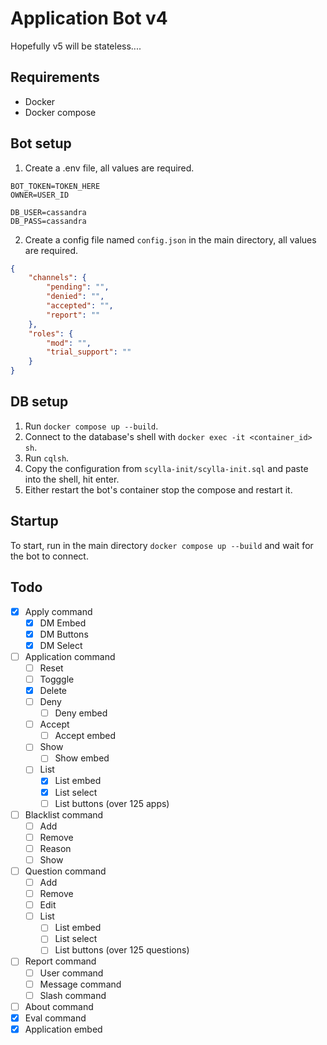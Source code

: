 # Application Bot v4
Hopefully v5 will be stateless....

## Requirements
- Docker
- Docker compose

## Bot setup
1) Create a .env file, all values are required.
```env
BOT_TOKEN=TOKEN_HERE
OWNER=USER_ID

DB_USER=cassandra
DB_PASS=cassandra
```
2) Create a config file named `config.json` in the main directory, all values are required.
```json
{
    "channels": {
        "pending": "",
        "denied": "",
        "accepted": "",
        "report": ""
    },
    "roles": {
        "mod": "",
        "trial_support": ""
    }
}
```

## DB setup
1) Run `docker compose up --build`.
2) Connect to the database's shell with `docker exec -it <container_id> sh`.
3) Run `cqlsh`.
4) Copy the configuration from `scylla-init/scylla-init.sql` and paste into the shell, hit enter.
5) Either restart the bot's container stop the compose and restart it.

## Startup
To start, run in the main directory `docker compose up --build` and wait for the bot to connect.

## Todo
- [x] Apply command
    - [x] DM Embed
    - [x] DM Buttons
    - [x] DM Select

- [ ] Application command
    - [ ] Reset
    - [ ] Togggle
    - [x] Delete
    - [ ] Deny
        - [ ] Deny embed
    - [ ] Accept
        - [ ] Accept embed
    - [ ] Show
        - [ ] Show embed
    - [ ] List
        - [x] List embed
        - [x] List select
        - [ ] List buttons (over 125 apps)
    
- [ ] Blacklist command
    - [ ] Add
    - [ ] Remove
    - [ ] Reason
    - [ ] Show

- [ ] Question command
    - [ ] Add
    - [ ] Remove
    - [ ] Edit
    - [ ] List
        - [ ] List embed
        - [ ] List select
        - [ ] List buttons (over 125 questions)

- [ ] Report command
    - [ ] User command
    - [ ] Message command
    - [ ] Slash command

- [ ] About command
- [x] Eval command
- [x] Application embed